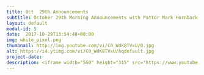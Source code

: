 ```yaml
---
title: 0ct  29th Announcements
subtitle: October 29th Morning Announcements with Pastor Mark Hornback.
layout: default
modal-id: 5 
date:  2017-10-29T13:54:48+00:00
img: white_pixel.png
thumbnail: http://img.youtube.com/vi/C0_WdK8TVxU/0.jpg
alt: https://i4.ytimg.com/vi/C0_WdK8TVxU/hqdefault.jpg
project-date: 
description: <iframe width="560" height="315" src="https://www.youtube.com/embed/C0_WdK8TVxU" frameborder="0" allowfullscreen></iframe> 
---
```

